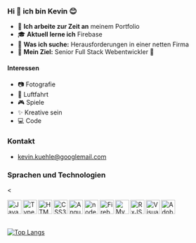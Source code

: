 ### Hi 👋 ich bin Kevin 😊

- 🧪 **Ich arbeite zur Zeit an** meinem Portfolio
- 🎓 **Aktuell lerne ich** Firebase
- 🔭 **Was ich suche:** Herausforderungen in einer netten Firma
- 🎯 **Mein Ziel:** Senior Full Stack Webentwickler 💪

#### Interessen

- 📷 Fotografie
- 🚁 Luftfahrt
- 🎮 Spiele
- ✨ Kreative sein
- 💻 Code

### Kontakt

- kevin.kuehle@googlemail.com

### Sprachen und Technologien

<

<div>
 <img align="left" width="32px"  alt="JavaScript"  src="https://seeklogo.com/images/J/javascript-js-logo-2949701702-seeklogo.com.png">
 <img align="left" width="32px"  alt="TypeScript"  src="https://seeklogo.com/images/T/typescript-logo-B29A3F462D-seeklogo.com.png">
 <img align="left" width="32px"  alt="HTML5"  src="https://seeklogo.com/images/H/html5-logo-EF92D240D7-seeklogo.com.png">
 <img align="left" width="32px"  alt="CSS3"  src="https://seeklogo.com/images/C/css-3-logo-AF06D75231-seeklogo.com.png">
 <img align="left" width="32px"  alt="Angular"  src="https://seeklogo.com/images/A/angular-logo-B76B1CDE98-seeklogo.com.png">
 <img align="left" width="32px"  alt="node package manager"  src="https://seeklogo.com/images/N/npm-node-package-manager-logo-DE93649ED1-seeklogo.com.png">
 <img align="left" width="32px"  alt="Firebase" src="https://seeklogo.com/images/F/firebase-logo-402F407EE0-seeklogo.com.png">
 <img align="left" width="32px"  alt="MySQL"  src="https://seeklogo.com/images/M/MySQL-logo-F6FF285A58-seeklogo.com.png">
 <img align="left" width="32px"  alt="RxJS"  src="https://cdn.worldvectorlogo.com/logos/rxjs-1.svg">
 <img align="left" width="32px"  alt="Visual Studio Code"  src="https://cdn.worldvectorlogo.com/logos/visual-studio-code.svg">
 <img align="left" width="32px"  alt="Adobe XD"  src="https://cdn.worldvectorlogo.com/logos/adobe-xd-1.svg">

</div>

<br />
<br />
<br />

[![Top Langs](https://github-readme-stats.vercel.app/api/top-langs/?username=Kevin-Kuehle&layout=compact)](https://github.com/anuraghazra/github-readme-stats)

[mail]: kevin.kuehle@googlemail.com
